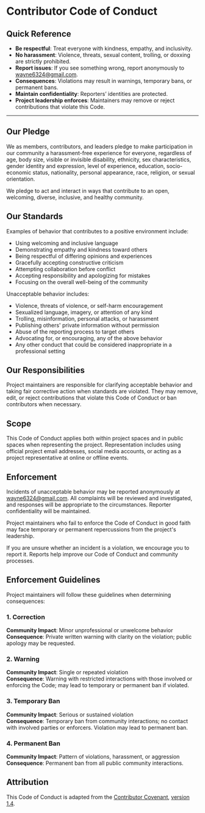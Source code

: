 # Contributor Code of Conduct

## Quick Reference

- **Be respectful**: Treat everyone with kindness, empathy, and inclusivity.  
- **No harassment**: Violence, threats, sexual content, trolling, or doxxing are strictly prohibited.  
- **Report issues**: If you see something wrong, report anonymously to wayne6324@gmail.com.  
- **Consequences**: Violations may result in warnings, temporary bans, or permanent bans.  
- **Maintain confidentiality**: Reporters’ identities are protected.  
- **Project leadership enforces**: Maintainers may remove or reject contributions that violate this Code.

---

## Our Pledge

We as members, contributors, and leaders pledge to make participation in our
community a harassment-free experience for everyone, regardless of age, body
size, visible or invisible disability, ethnicity, sex characteristics, gender
identity and expression, level of experience, education, socio-economic status,
nationality, personal appearance, race, religion, or sexual orientation.

We pledge to act and interact in ways that contribute to an open, welcoming,
diverse, inclusive, and healthy community.

## Our Standards

Examples of behavior that contributes to a positive environment include:

- Using welcoming and inclusive language  
- Demonstrating empathy and kindness toward others  
- Being respectful of differing opinions and experiences  
- Gracefully accepting constructive criticism  
- Attempting collaboration before conflict  
- Accepting responsibility and apologizing for mistakes  
- Focusing on the overall well-being of the community  

Unacceptable behavior includes:

- Violence, threats of violence, or self-harm encouragement  
- Sexualized language, imagery, or attention of any kind  
- Trolling, misinformation, personal attacks, or harassment  
- Publishing others' private information without permission  
- Abuse of the reporting process to target others  
- Advocating for, or encouraging, any of the above behavior  
- Any other conduct that could be considered inappropriate in a professional setting  

## Our Responsibilities

Project maintainers are responsible for clarifying acceptable behavior and
taking fair corrective action when standards are violated. They may remove,
edit, or reject contributions that violate this Code of Conduct or ban
contributors when necessary.

## Scope

This Code of Conduct applies both within project spaces and in public spaces
when representing the project. Representation includes using official project
email addresses, social media accounts, or acting as a project representative
at online or offline events.

## Enforcement

Incidents of unacceptable behavior may be reported anonymously at
wayne6324@gmail.com. All complaints will be reviewed and investigated, and
responses will be appropriate to the circumstances. Reporter confidentiality
will be maintained.

Project maintainers who fail to enforce the Code of Conduct in good faith may
face temporary or permanent repercussions from the project's leadership.

If you are unsure whether an incident is a violation, we encourage you to
report it. Reports help improve our Code of Conduct and community processes.

## Enforcement Guidelines

Project maintainers will follow these guidelines when determining consequences:

### 1. Correction

**Community Impact**: Minor unprofessional or unwelcome behavior  
**Consequence**: Private written warning with clarity on the violation; public apology may be requested.

### 2. Warning

**Community Impact**: Single or repeated violation  
**Consequence**: Warning with restricted interactions with those involved or enforcing the Code; may lead to temporary or permanent ban if violated.

### 3. Temporary Ban

**Community Impact**: Serious or sustained violation  
**Consequence**: Temporary ban from community interactions; no contact with involved parties or enforcers. Violation may lead to permanent ban.

### 4. Permanent Ban

**Community Impact**: Pattern of violations, harassment, or aggression  
**Consequence**: Permanent ban from all public community interactions.

## Attribution

This Code of Conduct is adapted from the [Contributor Covenant](https://www.contributor-covenant.org/), [version 1.4](https://www.contributor-covenant.org/version/1/4/code-of-conduct.html).
